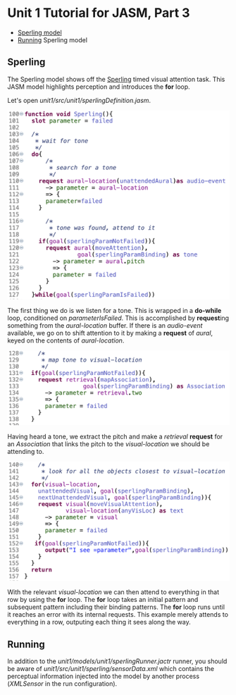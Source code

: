 # Unit 1 Tutorial for JASM, Part 3

- [Sperling model](#sperling)
- [Running](#running) Sperling model

## Sperling
The Sperling model shows off the [Sperling](https://study.com/academy/lesson/iconic-memory-sperlings-partial-report-experiment.html) timed visual attention task. This JASM model highlights perception and introduces the **for** loop. 

Let's open *unit1/src/unit1/sperlingDefinition.jasm*. 

![](images/sperling-1.png)

The first thing we do is we listen for a tone. This is wrapped in a **do-while** loop, conditioned on
*parameterIsFailed*. This is accomplished by **request**ing something from the *aural-location* buffer. If there is an *audio-event* available, we go on to shift attention to it by making a **request** of *aural*, keyed on the contents of *aural-location*.

![](images/sperling-2.png)

Having heard a tone, we extract the pitch and make a *retrieval* **request** for an *Association* that links the pitch to the *visual-location* we should be attending to.

![](images/sperling-3.png)

With the relevant *visual-location* we can then attend to everything in that row by using the **for** loop. The **for** loop takes an initial pattern and subsequent pattern including their binding patterns. The **for** loop runs until it reaches an error with its internal requests. This example merely attends to everything in a row, outputing each thing it sees along the way.

## Running
In addition to the *unit1/models/unit1/sperlingRunner.jactr* runner, you should be aware of *unit1/src/unit1/sperling/sensorData.xml* which contains the perceptual information injected into the model by another process (*XMLSensor* in the run configuration). 